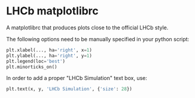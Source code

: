 # LHCb matplotlibrc

A matplotlibrc that produces plots close to the official LHCb style.

The following options need to be manually specified in your python script:
```python
plt.xlabel(..., ha='right', x=1)
plt.ylabel(..., ha='right', y=1)
plt.legend(loc='best')
plt.minorticks_on()
```

In order to add a proper "LHCb Simulation" text box, use:
```python
plt.text(x, y, 'LHCb Simulation', {'size': 28})
```
